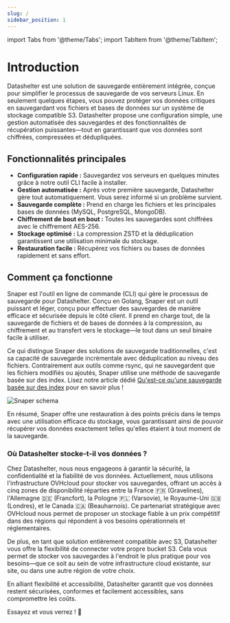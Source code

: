 ```yaml
---
slug: /
sidebar_position: 1
---
```


import Tabs from '@theme/Tabs';
import TabItem from '@theme/TabItem';

# Introduction

Datashelter est une solution de sauvegarde entièrement intégrée, conçue pour simplifier le processus de sauvegarde de vos serveurs Linux. En seulement quelques étapes, vous pouvez protéger vos données critiques en sauvegardant vos fichiers et bases de données sur un système de stockage compatible S3.
Datashelter propose une configuration simple, une gestion automatisée des sauvegardes et des fonctionnalités de récupération puissantes—tout en garantissant que vos données sont chiffrées, compressées et dédupliquées.

## Fonctionnalités principales

- **Configuration rapide :** Sauvegardez vos serveurs en quelques minutes grâce à notre outil CLI facile à installer.
- **Gestion automatisée :** Après votre première sauvegarde, Datashelter gère tout automatiquement. Vous serez informé si un problème survient.
- **Sauvegarde complète :** Prend en charge les fichiers et les principales bases de données (MySQL, PostgreSQL, MongoDB).
- **Chiffrement de bout en bout :** Toutes les sauvegardes sont chiffrées avec le chiffrement AES-256.
- **Stockage optimisé :** La compression ZSTD et la déduplication garantissent une utilisation minimale du stockage.
- **Restauration facile :** Récupérez vos fichiers ou bases de données rapidement et sans effort.

## Comment ça fonctionne

Snaper est l'outil en ligne de commande (CLI) qui gère le processus de sauvegarde pour Datashelter. Conçu en Golang, Snaper est un outil puissant et léger, conçu pour effectuer des sauvegardes de manière efficace et sécurisée depuis le côté client. Il prend en charge tout, de la sauvegarde de fichiers et de bases de données à la compression, au chiffrement et au transfert vers le stockage—le tout dans un seul binaire facile à utiliser.

Ce qui distingue Snaper des solutions de sauvegarde traditionnelles, c'est sa capacité de sauvegarde incrémentale avec déduplication au niveau des fichiers. Contrairement aux outils comme rsync, qui ne sauvegardent que les fichiers modifiés ou ajoutés, Snaper utilise une méthode de sauvegarde basée sur des index. Lisez notre article dédié [Qu'est-ce qu'une sauvegarde basée sur des index](https://datashelter.tech/fr/blog/sauvegarde-index-based/) pour en savoir plus !

![Snaper schema](assets/snaper_schema.png)

En résumé, Snaper offre une restauration à des points précis dans le temps avec une utilisation efficace du stockage, vous garantissant ainsi de pouvoir récupérer vos données exactement telles qu'elles étaient à tout moment de la sauvegarde.

### Où Datashelter stocke-t-il vos données ?

Chez Datashelter, nous nous engageons à garantir la sécurité, la confidentialité et la fiabilité de vos données. Actuellement, nous utilisons l'infrastructure OVHcloud pour stocker vos sauvegardes, offrant un accès à cinq zones de disponibilité réparties entre la France 🇫🇷 (Gravelines), l'Allemagne 🇩🇪 (Francfort), la Pologne 🇵🇱 (Varsovie), le Royaume-Uni 🇬🇧 (Londres), et le Canada 🇨🇦 (Beauharnois). Ce partenariat stratégique avec OVHcloud nous permet de proposer un stockage fiable à un prix compétitif dans des régions qui répondent à vos besoins opérationnels et réglementaires.

De plus, en tant que solution entièrement compatible avec S3, Datashelter vous offre la flexibilité de connecter votre propre bucket S3. Cela vous permet de stocker vos sauvegardes à l'endroit le plus pratique pour vos besoins—que ce soit au sein de votre infrastructure cloud existante, sur site, ou dans une autre région de votre choix.

En alliant flexibilité et accessibilité, Datashelter garantit que vos données restent sécurisées, conformes et facilement accessibles, sans compromettre les coûts.

Essayez et vous verrez ! 🚀